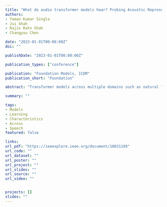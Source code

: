 ```yaml
---
title: "What do audio transformer models hear? Probing Acoustic Representations for Language Delivery and its Structure"
authors:
- Yaman Kumar Singla
- Jui Shah
- Rajiv Ratn Shah
- Changyou Chen

date: "2023-01-01T00:00:00Z"
doi: ""

publishDate: "2023-01-01T00:00:00Z"

publication_types: ["conference"]

publication: "Foundation Models, ICDM"
publication_short: "Foundation"

abstract: "Transformer models across multiple domains such as natural language processing and speech form an unavoidable part of the tech stack of practitioners and researchers alike. Au-dio transformers that exploit representational learning to train on unlabeled speech have recently been used for tasks from speaker verification to discourse-coherence with much success. However, little is known about what these models learn and represent in the high-dimensional latent space. In this paper, we interpret two such recent state-of-the-art models, wav2vec2.0 and Mockingjay, on linguistic and acoustic features. We probe each of their layers to understand what it is learning and at the same time, we draw a distinction between the two models. By comparing their performance across a wide variety of settings including native, non-native, read and spontaneous speeches, we also show how much these models are able to learn transferable features. Our results show that the models are capable of significantly capturing a wide range of characteristics such as audio, fluency, supraseg-mental pronunciation, and even syntactic and semantic text-based characteristics. For each category of characteristics, we identify a learning pattern for each framework and conclude which model and which layer of that model is better for a specific category of feature to choose for feature extraction for downstream tasks."

summary: ""

tags:
- Models
- Learning
- Characteristics
- Across
- Speech
featured: false

links:
url_pdf: "https://ieeexplore.ieee.org/document/10031189"
url_code: ""
url_dataset: ""
url_poster: ""
url_project: ""
url_slides: ""
url_source: ""
url_video: ""


projects: []
slides: ""
---
```


